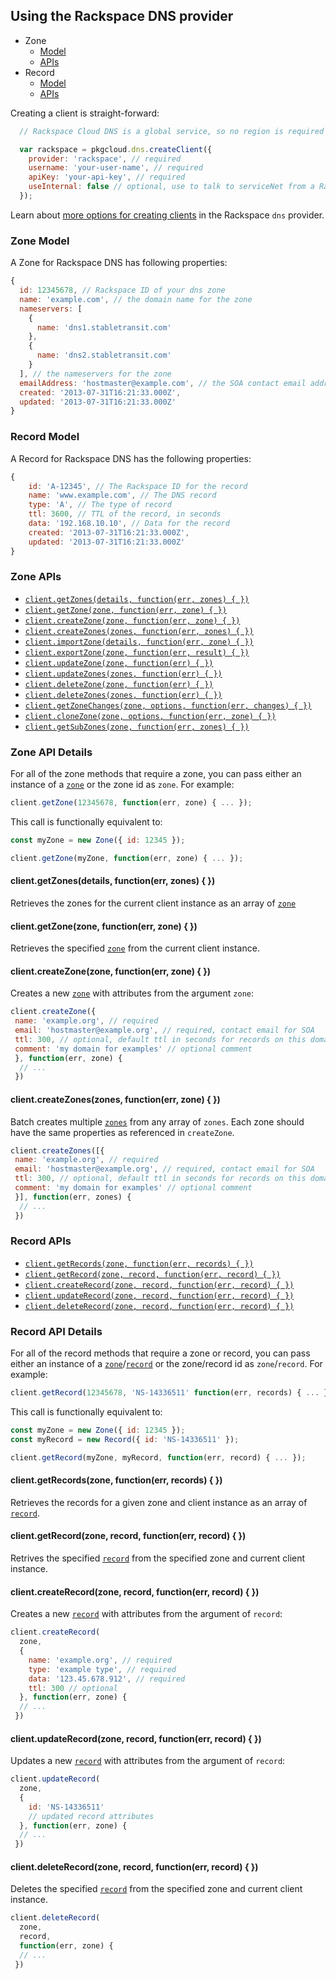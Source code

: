 ## Using the Rackspace DNS provider

* Zone
  * [Model](#zone-model)
  * [APIs](#zone-apis)
* Record
  * [Model](#record-model)
  * [APIs](#record-apis)

Creating a client is straight-forward:

``` js
  // Rackspace Cloud DNS is a global service, so no region is required

  var rackspace = pkgcloud.dns.createClient({
    provider: 'rackspace', // required
    username: 'your-user-name', // required
    apiKey: 'your-api-key', // required
    useInternal: false // optional, use to talk to serviceNet from a Rackspace machine
  });
```

Learn about [more options for creating clients](README.md) in the Rackspace `dns` provider.

### Zone Model

A Zone for Rackspace DNS has following properties:

```Javascript
{
  id: 12345678, // Rackspace ID of your dns zone
  name: 'example.com', // the domain name for the zone
  nameservers: [
    {
      name: 'dns1.stabletransit.com'
    },
    {
      name: 'dns2.stabletransit.com'
    }
  ], // the nameservers for the zone
  emailAddress: 'hostmaster@example.com', // the SOA contact email address
  created: '2013-07-31T16:21:33.000Z',
  updated: '2013-07-31T16:21:33.000Z'
}
```

### Record Model

A Record for Rackspace DNS has the following properties:

```Javascript
{
    id: 'A-12345', // The Rackspace ID for the record
    name: 'www.example.com', // The DNS record
    type: 'A', // The type of record
    ttl: 3600, // TTL of the record, in seconds
    data: '192.168.10.10', // Data for the record
    created: '2013-07-31T16:21:33.000Z',
    updated: '2013-07-31T16:21:33.000Z'
}
```

### Zone APIs

* [`client.getZones(details, function(err, zones) { })`](#clientgetzonesdetails-functionerr-zones--)
* [`client.getZone(zone, function(err, zone) { })`](#clientgetzonezone-functionerr-zone--)
* [`client.createZone(zone, function(err, zone) { })`](#clientcreatezonezone-functionerr-zone--)
* [`client.createZones(zones, function(err, zones) { })`](#clientcreatezoneszones-functionerr-zones--)
* [`client.importZone(details, function(err, zone) { })`](#clientimportzonezone-functionerr-zone--)
* [`client.exportZone(zone, function(err, result) { })`](#clientexportzonezone-functionerr-result--)
* [`client.updateZone(zone, function(err) { })`](#clientupdatezonezone-functionerr--)
* [`client.updateZones(zones, function(err) { })`](#clientupdatezoneszones-functionerr--)
* [`client.deleteZone(zone, function(err) { })`](#clientdeletezonezone-functionerr--)
* [`client.deleteZones(zones, function(err) { })`](#clientdeletezonesszones-functionerr-)
* [`client.getZoneChanges(zone, options, function(err, changes) { })`](#clientgetzonechangeszone-options-functionerr-changes--)
* [`client.cloneZone(zone, options, function(err, zone) { })`](#clientclonezonezone-options-functionerr-zone--)
* [`client.getSubZones(zone, function(err, zones) { })`](#clientgetsubzoneszone-functionerr-zones--)

### Zone API Details

For all of the zone methods that require a zone, you can pass either an instance of a [`zone`](#zone-model) or the zone id as `zone`. For example:

```Javascript
client.getZone(12345678, function(err, zone) { ... });
```

This call is functionally equivalent to:

```Javascript
const myZone = new Zone({ id: 12345 });

client.getZone(myZone, function(err, zone) { ... });
```

#### client.getZones(details, function(err, zones) { })

Retrieves the zones for the current client instance as an array of [`zone`](#zone-model)

#### client.getZone(zone, function(err, zone) { })

Retrieves the specified [`zone`](#zone-model) from the current client instance.

#### client.createZone(zone, function(err, zone) { })

Creates a new [`zone`](#zone-model) with attributes from the argument `zone`:

```javascript
client.createZone({
 name: 'example.org', // required
 email: 'hostmaster@example.org', // required, contact email for SOA
 ttl: 300, // optional, default ttl in seconds for records on this domain
 comment: 'my domain for examples' // optional comment
 }, function(err, zone) {
  // ...
 })
```

#### client.createZones(zones, function(err, zone) { })

Batch creates multiple [`zones`](#zone-model) from any array of `zones`. Each zone should have the same properties as referenced in `createZone`.

```javascript
client.createZones([{
 name: 'example.org', // required
 email: 'hostmaster@example.org', // required, contact email for SOA
 ttl: 300, // optional, default ttl in seconds for records on this domain
 comment: 'my domain for examples' // optional comment
 }], function(err, zones) {
  // ...
 })
```

### Record APIs

* [`client.getRecords(zone, function(err, records) { })`](#clientgetrecordszone-functionerr-records--)
* [`client.getRecord(zone, record, function(err, record) { })`](#clientgetrecordzone-record-functionerr-record--)
* [`client.createRecord(zone, record, function(err, record) { })`](#clientcreaterecordzone-record-functionerr-record--)
* [`client.updateRecord(zone, record, function(err, record) { })`](#clientupdaterecordzone-record-functionerr-record--)
* [`client.deleteRecord(zone, record, function(err, record) { })`](#clientdeleterecordzone-record-functionerr-record--)

### Record API Details

For all of the record methods that require a zone or record, you can pass either an instance of a [`zone`](#zone-model)/[`record`](#record-model) or the zone/record id as `zone`/`record`. For example:

```Javascript
client.getRecord(12345678, 'NS-14336511' function(err, records) { ... });
```

This call is functionally equivalent to:

```Javascript
const myZone = new Zone({ id: 12345 });
const myRecord = new Record({ id: 'NS-14336511' });

client.getRecord(myZone, myRecord, function(err, record) { ... });
```

#### client.getRecords(zone, function(err, records) { })

Retrieves the records for a given zone and client instance as an array of [`record`](#record-model).

#### client.getRecord(zone, record, function(err, record) { })

Retrives the specified [`record`](#record-model) from the specified zone and current client instance.

#### client.createRecord(zone, record, function(err, record) { })

Creates a new [`record`](#record-model) with attributes from the argument of `record`:

```javascript
client.createRecord(
  zone,
  {
    name: 'example.org', // required
    type: 'example type', // required
    data: '123.45.678.912', // required
    ttl: 300 // optional
  }, function(err, zone) {
  // ...
 })
```

#### client.updateRecord(zone, record, function(err, record) { })

Updates a new [`record`](#record-model) with attributes from the argument of `record`:

```javascript
client.updateRecord(
  zone,
  {
    id: 'NS-14336511'
    // updated record attributes
  }, function(err, zone) {
  // ...
 })
```

#### client.deleteRecord(zone, record, function(err, record) { })

Deletes the specified [`record`](#record-model) from the specified zone and current client instance.

```javascript
client.deleteRecord(
  zone,
  record, 
  function(err, zone) {
  // ...
 })
```